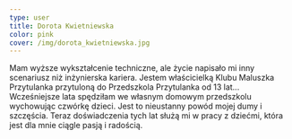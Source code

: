 ```yaml
---
type: user
title: Dorota Kwietniewska
color: pink
cover: /img/dorota_kwietniewska.jpg
---
```


Mam wyższe wykształcenie techniczne, ale życie napisało mi inny scenariusz niż inżynierska kariera.
Jestem właścicielką Klubu Maluszka Przytulanka przytuloną do Przedszkola Przytulanka od 13 lat...
Wcześniejsze lata spędziłam we własnym domowym przedszkolu wychowując czwórkę dzieci. Jest to nieustanny powód mojej dumy i szczęścia. Teraz doświadczenia tych lat służą mi w pracy z dziećmi, która jest dla mnie ciągle pasją i radością.
